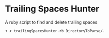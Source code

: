 # Trailing Spaces Hunter

A ruby script to find and delete trailing spaces


```
➜ ✗ trailingSpacesHunter.rb DirectoryToParse/. 
```